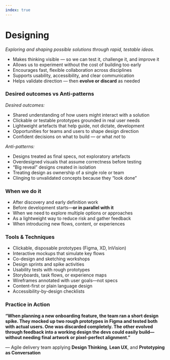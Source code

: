 ```yaml
---
index: true
---
```


# Designing
*Exploring and shaping possible solutions through rapid, testable ideas.*
* Makes thinking visible — so we can test it, challenge it, and improve it
* Allows us to experiment without the cost of building too early
* Encourages fast, flexible collaboration across disciplines
* Supports usability, accessibility, and clear communication
* Helps validate direction — then **evolve or discard** as needed


###  Desired outcomes vs  Anti-patterns
*Desired outcomes:*
* Shared understanding of how users might interact with a solution
* Clickable or testable prototypes grounded in real user needs
* Lightweight artefacts that help guide, not dictate, development
* Opportunities for teams and users to shape design direction
* Confident decisions on what to build — or what *not* to

*Anti-patterns:*
* Designs treated as final specs, not exploratory artefacts
* Overdesigned visuals that assume correctness before testing
* “Big reveal” designs created in isolation
* Treating design as ownership of a single role or team
* Clinging to unvalidated concepts because they “look done”


### When we do it
* After discovery and early definition work
* Before development starts—**or in parallel with it**
* When we need to explore multiple options or approaches
* As a lightweight way to reduce risk and gather feedback
* When introducing new flows, content, or experiences


### Tools & Techniques
* Clickable, disposable prototypes (Figma, XD, InVision)
* Interactive mockups that simulate key flows
* Co-design and sketching workshops
* Design sprints and spike activities
* Usability tests with rough prototypes
* Storyboards, task flows, or experience maps
* Wireframes annotated with user goals—not specs
* Content-first or plain language design
* Accessibility-by-design checklists


### Practice in Action
**“When planning a new onboarding feature, the team ran a short design spike. They mocked up two rough prototypes in Figma and tested both with actual users. One was discarded completely. The other evolved through feedback into a working design the devs could easily build—without needing final artwork or pixel-perfect alignment.”**

 — Agile delivery team applying **Design Thinking**, **Lean UX**, and **Prototyping as Conversation**


